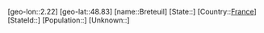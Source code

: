 ﻿---
location: [48.83,2.22]
type: City
tags:
- geo/City


SpocWebEntityId: 29343
isDeleted: false
confidential: public

---
[geo-lon::2.22]
[geo-lat::48.83]
[name::Breteuil]
[State::]
[Country::[France](geo/Continent/Europe/France.md)]
[StateId::]
[Population::]
[Unknown::]

